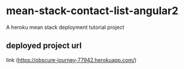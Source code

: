 # mean-stack-contact-list-angular2
A heroku mean stack deployment tutorial project

## deployed project url
link (https://obscure-journey-77942.herokuapp.com/)
